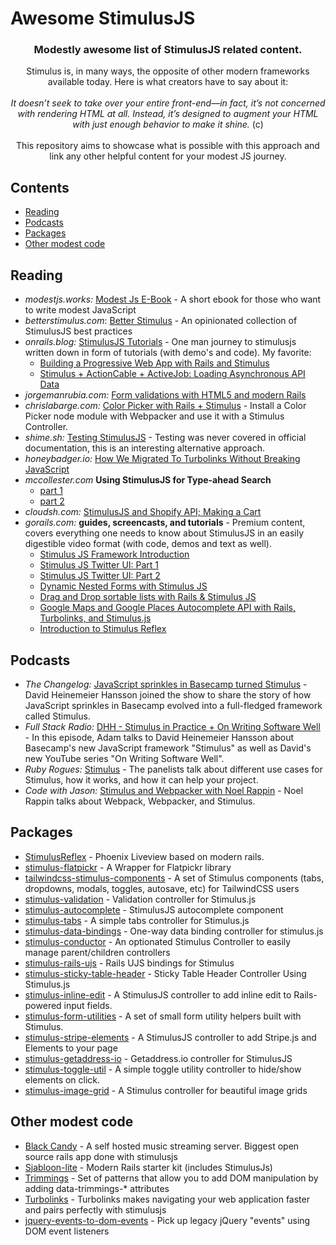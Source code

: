 # Awesome StimulusJS
<div align="center">
  <h3>Modestly awesome list of StimulusJS related content.</h3>
  <div>
    Stimulus is, in many ways, the opposite of other modern frameworks available today. Here is what creators have to say about it:
  </div>
  <br />
  <div>
    <i>It doesn’t seek to take over your entire front-end—in fact, it’s not concerned with rendering HTML at all. Instead, it’s designed to augment your HTML with just enough behavior to make it shine. </i> (c)
  </div>
  <br />
  <div>
    This repository aims to showcase what is possible with this approach and link any other helpful content for your modest JS journey.
  </div>
</div>

## Contents

  - [Reading](#reading)
  - [Podcasts](#podcasts)
  - [Packages](#packages)
  - [Other modest code](#other-modest-code)

## Reading
- _modestjs.works:_ [Modest Js E-Book](https://modestjs.works/) - A short ebook for those who want to write modest JavaScript
- _betterstimulus.com_: [Better Stimulus](https://www.betterstimulus.com/) - An opinionated collection of StimulusJS best practices
- _onrails.blog:_ [ StimulusJS Tutorials](https://onrails.blog/stimulus-js-tutorials/) - One man journey to stimulusjs written down in form of tutorials (with demo's and code). My favorite:
  - [Building a Progressive Web App with Rails and Stimulus](https://onrails.blog/2019/05/06/hnpwa-with-rails-and-stimulus-introduction/)
  - [Stimulus + ActionCable + ActiveJob: Loading Asynchronous API Data](https://onrails.blog/2019/02/19/stimulus-actioncable-activejob-loading-asynchronous-api-data/)
- _jorgemanrubia.com:_ [Form validations with HTML5 and modern Rails](https://www.jorgemanrubia.com/2019/02/16/form-validations-with-html5-and-modern-rails/)
- _chrislabarge.com:_ [Color Picker with Rails + Stimulus](https://chrislabarge.com/posts/color-picker) -  Install a Color Picker node module with Webpacker and use it with a Stimulus Controller.
- _shime.sh:_ [Testing StimulusJS](https://shime.sh/testing-stimulus) - Testing was never covered in official documentation, this is an interesting alternative approach.
- _honeybadger.io:_ [How We Migrated To Turbolinks Without Breaking JavaScript](https://www.honeybadger.io/blog/turbolinks/)
- _mccollester.com_ __Using StimulusJS for Type-ahead Search__
  - [part 1](http://mccollester.com/2019/02/11/using-stimulusjs-type-ahead-search/)
  - [part 2](http://mccollester.com/2019/02/13/using-stimulusjs-for-type-ahead-search-2-2/)
- _cloudsh.com:_ [StimulusJS and Shopify API; Making a Cart](https://cloudsh.com/eleventy/stimulusjs_and_shopify_api.html)
- _gorails.com:_ __guides, screencasts, and tutorials__ - Premium content, covers everything one needs to know about StimulusJS in an easily digestible video format (with code, demos and text as well).
  - [Stimulus JS Framework Introduction](https://gorails.com/episodes/stimulus-js-framework-introduction?autoplay=1)
  - [Stimulus JS Twitter UI: Part 1](https://gorails.com/episodes/stimulus-js-twitter-ui-part-1)
  - [Stimulus JS Twitter UI: Part 2](https://gorails.com/episodes/stimulus-js-twitter-ui-part-2)
  - [Dynamic Nested Forms with Stimulus JS](https://gorails.com/episodes/dynamic-nested-forms-with-stimulus-js)
  - [Drag and Drop sortable lists with Rails & Stimulus JS](https://gorails.com/episodes/rails-drag-and-drop-sortable)
  - [Google Maps and Google Places Autocomplete API with Rails, Turbolinks, and Stimulus.js](https://gorails.com/episodes/google-maps-places-autocomplete-with-rails)
  - [Introduction to Stimulus Reflex](https://gorails.com/episodes/stimulus-reflex-basics)

## Podcasts
- _The Changelog:_ [JavaScript sprinkles in Basecamp turned Stimulus](https://changelog.com/podcast/286) - David Heinemeier Hansson joined the show to share the story of how JavaScript sprinkles in Basecamp evolved into a full-fledged framework called Stimulus.
- _Full Stack Radio:_ [DHH - Stimulus in Practice + On Writing Software Well](http://www.fullstackradio.com/83) - In this episode, Adam talks to David Heinemeier Hansson about Basecamp's new JavaScript framework "Stimulus" as well as David's new YouTube series "On Writing Software Well".
- _Ruby Rogues:_ [Stimulus](https://www.youtube.com/watch?v=5ACErJC9ixs&list=PLJesql-aSfX7ZlZvJ7KZnyluVOVTSNHW1&index=20&t=0s) - The panelists talk about different use cases for Stimulus, how it works, and how it can help your project.
- _Code with Jason:_ [Stimulus and Webpacker with Noel Rappin](https://www.codewithjason.com/rails-with-jason-podcast/noel-rappin/) - Noel Rappin talks about Webpack, Webpacker, and Stimulus.

## Packages
- [StimulusReflex](https://github.com/hopsoft/stimulus_reflex) - Phoenix Liveview based on modern rails.
- [stimulus-flatpickr](https://github.com/adrienpoly/stimulus-flatpickr) - A Wrapper for Flatpickr library
- [tailwindcss-stimulus-components](https://github.com/excid3/tailwindcss-stimulus-components) - A set of Stimulus components (tabs, dropdowns, modals, toggles, autosave, etc) for TailwindCSS users
- [stimulus-validation](https://github.com/jwald1/stimulus-validation) - Validation controller for Stimulus.js
- [stimulus-autocomplete](https://github.com/afcapel/stimulus-autocomplete) - StimulusJS autocomplete component
- [stimulus-tabs](https://github.com/jwald1/stimulus-tabs) - A simple tabs controller for Stimulus.js
- [stimulus-data-bindings](https://gitlab.com/initforthe/stimulus-data-bindings) - One-way data binding controller for stimulus.js
- [stimulus-conductor](https://github.com/adrienpoly/stimulus-conductor) - An optionated Stimulus Controller to easily manage parent/children controllers
- [stimulus-rails-ujs](https://gitlab.com/initforthe/stimulus-rails-ujs) - Rails UJS bindings for Stimulus
- [stimulus-sticky-table-header](https://github.com/johnbeatty/stimulus-sticky-table-header) - Sticky Table Header Controller Using Stimulus.js
- [stimulus-inline-edit](https://github.com/eelcoj/stimulus-inline-edit) - A StimulusJS controller to add inline edit to Rails-powered input fields.
- [stimulus-form-utilities](https://github.com/eelcoj/stimulus-form-utilities) - A set of small form utility helpers built with Stimulus.
- [stimulus-stripe-elements](https://github.com/eelcoj/stimulus-stripe-elements) - A StimulusJS controller to add Stripe.js and Elements to your page
- [stimulus-getaddress-io](https://gitlab.com/initforthe/stimulus-getaddress-io) - Getaddress.io controller for StimulusJS
- [stimulus-toggle-util](https://github.com/damonbauer/stimulus-toggle-util) - A simple toggle utility controller to hide/show elements on click.
- [stimulus-image-grid](https://github.com/leastbad/stimulus-image-grid) - A Stimulus controller for beautiful image grids

## Other modest code
- [Black Candy](https://github.com/aidewoode/black_candy) - A self hosted music streaming server. Biggest open source rails app done with stimulusjs
- [Sjabloon-lite](https://github.com/eelcoj/sjabloon-lite) - Modern Rails starter kit (includes StimulusJs)
- [Trimmings](https://github.com/postlight/trimmings) - Set of patterns that allow you to add DOM manipulation by adding data-trimmings-* attributes
- [Turbolinks](https://github.com/turbolinks/turbolinks) - Turbolinks makes navigating your web application faster and pairs perfectly with stimulusjs
- [jquery-events-to-dom-events](https://github.com/leastbad/jquery-events-to-dom-events) - Pick up legacy jQuery "events" using DOM event listeners 
